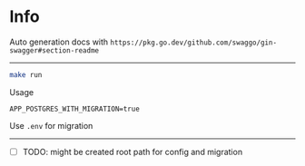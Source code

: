 # Info

Auto generation docs with `https://pkg.go.dev/github.com/swaggo/gin-swagger#section-readme`

---
```sh
make run
```
Usage

```Copy
APP_POSTGRES_WITH_MIGRATION=true
```
Use `.env` for migration

---
- [ ] TODO: might be created root path for config and migration
